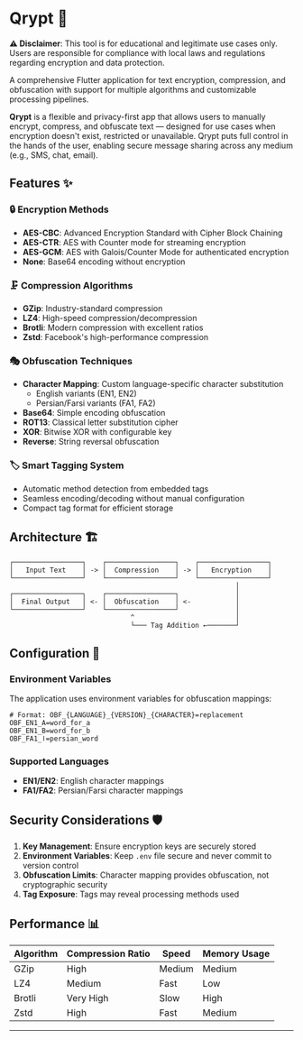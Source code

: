 # Qrypt 🔐

**⚠️ Disclaimer**: This tool is for educational and legitimate use cases only. Users are responsible for compliance with local laws and regulations regarding encryption and data protection.

A comprehensive Flutter application for text encryption, compression, and obfuscation with support for multiple algorithms and customizable processing pipelines.

**Qrypt** is a flexible and privacy-first app that allows users to manually encrypt, compress, and obfuscate text — designed for use cases when encryption doesn't exist, restricted or unavailable. Qrypt puts full control in the hands of the user, enabling secure message sharing across any medium (e.g., SMS, chat, email).


## Features ✨

### 🔒 Encryption Methods
- **AES-CBC**: Advanced Encryption Standard with Cipher Block Chaining
- **AES-CTR**: AES with Counter mode for streaming encryption
- **AES-GCM**: AES with Galois/Counter Mode for authenticated encryption
- **None**: Base64 encoding without encryption

### 🗜️ Compression Algorithms
- **GZip**: Industry-standard compression
- **LZ4**: High-speed compression/decompression
- **Brotli**: Modern compression with excellent ratios
- **Zstd**: Facebook's high-performance compression

### 🎭 Obfuscation Techniques
- **Character Mapping**: Custom language-specific character substitution
  - English variants (EN1, EN2)
  - Persian/Farsi variants (FA1, FA2)
- **Base64**: Simple encoding obfuscation
- **ROT13**: Classical letter substitution cipher
- **XOR**: Bitwise XOR with configurable key
- **Reverse**: String reversal obfuscation

### 🏷️ Smart Tagging System
- Automatic method detection from embedded tags
- Seamless encoding/decoding without manual configuration
- Compact tag format for efficient storage


## Architecture 🏗️

```
┌─────────────────┐    ┌─────────────────┐    ┌─────────────────┐
│   Input Text    │ -> │  Compression    │ -> │   Encryption    │
└─────────────────┘    └─────────────────┘    └─────────────────┘
                                                        │
┌─────────────────┐    ┌─────────────────┐              │
│  Final Output   │ <- │  Obfuscation    │ <-           │
└─────────────────┘    └─────────────────┘              │
                              ^                         │
                              └─── Tag Addition ←───────┘
```

## Configuration 🔧

### Environment Variables
The application uses environment variables for obfuscation mappings:

```env
# Format: OBF_{LANGUAGE}_{VERSION}_{CHARACTER}=replacement
OBF_EN1_A=word_for_a
OBF_EN1_B=word_for_b
OBF_FA1_ا=persian_word
```

### Supported Languages
- **EN1/EN2**: English character mappings
- **FA1/FA2**: Persian/Farsi character mappings

## Security Considerations 🛡️

1. **Key Management**: Ensure encryption keys are securely stored
2. **Environment Variables**: Keep `.env` file secure and never commit to version control
3. **Obfuscation Limits**: Character mapping provides obfuscation, not cryptographic security
4. **Tag Exposure**: Tags may reveal processing methods used

## Performance 📊

| Algorithm | Compression Ratio | Speed | Memory Usage |
|-----------|-------------------|-------|--------------|
| GZip      | High              | Medium| Medium       |
| LZ4       | Medium            | Fast  | Low          |
| Brotli    | Very High         | Slow  | High         |
| Zstd      | High              | Fast  | Medium       |

---

